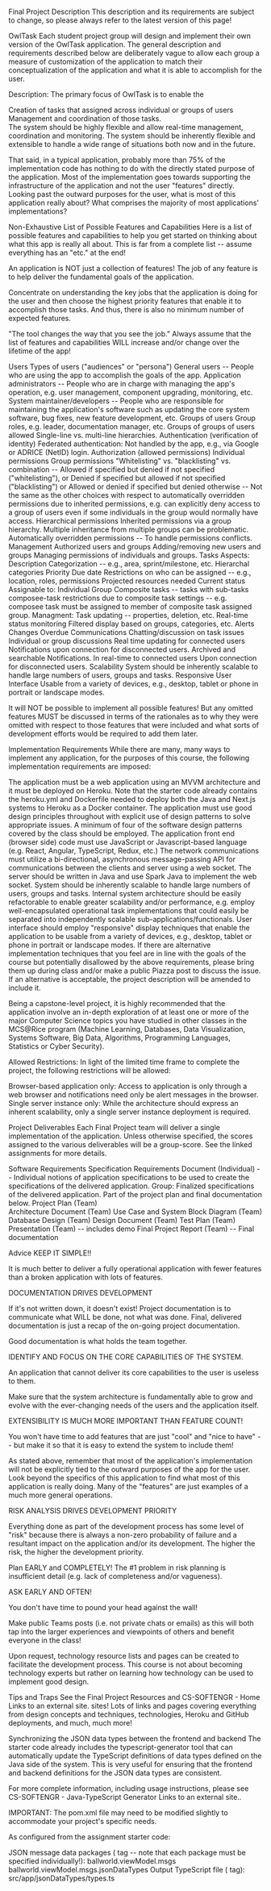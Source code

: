 Final Project Description
This description and its requirements are subject to change, so please always refer to the latest version of this page!

OwlTask
Each student project group will design and implement their own version of the OwlTask application.  The general description and requirements described below are deliberately vague to allow each group a measure of customization of the application to match their conceptualization of the application and what it is able to accomplish for the user.

Description:
The primary focus of OwlTask is to enable the

Creation of tasks that assigned across individual or groups of users
Management and coordination of those tasks.  
The system should be highly flexible and allow real-time management, coordination and monitoring.  The system should be inherently flexible and extensible to handle a wide range of situations both now and in the future.

That said, in a typical application, probably more than 75% of the implementation code has nothing to do with the directly stated purpose of the application.  Most of the implementation goes towards supporting the infrastructure of the application and not the user "features" directly. Looking past the outward purposes for the user, what is most of this application really about?  What comprises the majority of most applications' implementations?

 

Non-Exhaustive List of Possible Features and Capabilities
Here is a list of possible features and capabilities to help you get started on thinking about what this app is really all about.   This is far from a complete list -- assume everything has an "etc." at the end!

An application is NOT just a collection of features!  The job of any feature is to help deliver the fundamental goals of the application.

Concentrate on understanding the key jobs that the application is doing for the user and then choose the highest priority features that enable it to accomplish those tasks.  And thus, there is also no minimum number of expected features.

"The tool changes the way that you see the job."  Always assume that the list of features and capabilities WILL increase and/or change over the lifetime of the app!  

Users
Types of users  ("audiences" or "persona")
General users -- People who are using the app to accomplish the goals of the app.
Application administrators -- People who are in charge with managing the app's operation, e.g.  user management, component upgrading, monitoring, etc.
System maintainer/developers -- People who are responsible for maintaining the application's software such as updating the core system software, bug fixes, new feature development, etc.
Groups of users
Group roles, e.g. leader, documentation manager, etc.
Groups of groups of users allowed 
Single-line vs. multi-line hierarchies.
Authentication (verification of identity)
Federated authentication:  Not handled by the app, e.g., via Google or ADRICE (NetID) login.
Authorization (allowed permissions)
Individual permissions
Group permissions
"Whitelisting" vs. "blacklisting" vs. combination --
Allowed if specified but denied if not specified ("whitelisting"), or
Denied if specified but allowed if not specified ("blacklisting") or
Allowed or denied if specified but denied otherwise -- Not the same as the other choices with respect to automatically overridden permissions due to inherited permissions, e.g. can explicitly deny access to a group of users even if some individuals in the group would normally have access.
Hierarchical permissions
Inherited permissions via a group hierarchy.
Multiple inheritance from multiple groups can be problematic.
Automatically overridden permissions -- To handle permissions conflicts.   
Management 
Authorized users and groups
Adding/removing new users and groups
Managing permissions of individuals and groups.
Tasks
Aspects:
Description
Categorization -- e.g., area, sprint/milestone, etc.
Hierarchal categories
Priority
Due date
Restrictions on who can be assigned -- e.g., location, roles, permissions
Projected resources needed
Current status
Assignable to:
Individual
Group 
Composite tasks -- tasks with sub-tasks
composee-task restrictions due to composite task settings --  e.g. composee task must be assigned to member of composite task assigned group.
Managment:
Task updating -- properties, deletion, etc.
Real-time status monitoring
Filtered display based on groups, categories, etc.
Alerts
Changes
Overdue
Communications
Chatting/discussion on task issues
Individual or group discussions
Real time updating for connected users
Notifications upon connection for disconnected users.
Archived and searchable
Notifications.
In real-time to connected users
Upon connection for disconnected users.
Scalability
System should be inherently scalable to handle large numbers of users, groups and tasks.
Responsive User Interface
Usable from a variety of devices, e.g., desktop, tablet or phone in portrait or landscape modes.
 

It will NOT be possible to implement all possible features!  But any omitted features MUST be discussed in terms of the rationales as to why they were omitted with respect to those features that were included and what sorts of development efforts would be required to add them later.

 

Implementation Requirements
While there are many, many ways to implement any application, for the purposes of this course, the following implementation requirements are imposed:

The application must be a web application using an MVVM architecture and it must be deployed on Heroku.
Note that the starter code already contains the heroku.yml and Dockerfile needed to deploy both the Java and Next.js systems to Heroku as a Docker container.
The application must use good design principles throughout with explicit use of design patterns to solve appropriate issues.
A minimum of four of the software design patterns covered by the class should be employed.
The application front end (browser side) code must use JavaScript or Javascript-based language (e.g. React, Angular, TypeScript, Redux, etc.) 
The network communications must utilize a bi-directional, asynchronous message-passing API for communications between the clients and server using a web socket.
The server should be written in Java and use Spark Java to implement the web socket.
System should be inherently scalable to handle large numbers of users, groups and tasks.
Internal system architecture should be easily refactorable to enable greater scalability and/or performance, e.g. employ well-encapsulated operational task implementations that could easily be separated into independently scalable sub-applications/functionals.
User interface should employ "responsive" display techniques that enable the application to be usable from a variety of devices, e.g., desktop, tablet or phone in portrait or landscape modes. 
If there are alternative implementation techniques that you feel are in line with the goals of the course but potentially disallowed by the above requirements, please bring them up during class and/or make a public Piazza post to discuss the issue.  If an alternative is acceptable, the project description will be amended to include it.

Being a capstone-level project, it is highly recommended that the application involve an in-depth exploration of at least one or more of the major Computer Science topics you have studied in other classes in the MCS@Rice program (Machine Learning, Databases, Data Visualization, Systems Software, Big Data, Algorithms, Programming Languages, Statistics or Cyber Security).

 

Allowed Restrictions:
In light of the limited time frame to complete the project, the following restrictions will be allowed:

Browser-based application only:  Access to application is only through a web browser and notifications need only be alert messages in the browser.
Single server instance only:  While the architecture should express an inherent scalability, only a single server instance deployment is required.
 

Project Deliverables
Each Final Project team will deliver a single implementation of the application.    Unless otherwise specified, the scores assigned to the various deliverables will be a group-score.   See the linked assignments for more details.

Software Requirements Specification
Requirements Document (Individual) -- Individual notions of application specifications to be used to create the specifications of the delivered application.
Group: Finalized specifications of the delivered application.   Part of the project plan and final documentation below.
Project Plan (Team)  
Architecture Document (Team)
Use Case and System Block Diagram (Team)
Database Design (Team)
Design Document (Team) 
Test Plan (Team)
Presentation (Team)  -- includes demo
Final Project Report (Team) -- Final documentation
 

 

Advice
KEEP IT SIMPLE!!

It is much better to deliver a fully operational application with fewer features than a broken application with lots of features.

 

DOCUMENTATION DRIVES DEVELOPMENT

If it's not written down, it doesn't exist!    Project documentation is to communicate what WILL be done, not what was done.  Final, delivered documentation is just a recap of the on-going project documentation.

Good documentation is what holds the team together.

 

IDENTIFY AND FOCUS ON THE CORE CAPABILITIES OF THE SYSTEM.   

An application that cannot deliver its core capabilities to the user is useless to them.   

Make sure that the system architecture is fundamentally able to grow and evolve with the ever-changing needs of the users and the application itself.

EXTENSIBILITY IS MUCH MORE IMPORTANT THAN FEATURE COUNT!

You won't have time to add features that are just "cool" and "nice to have" -- but make it so that it is easy to extend the system to include them!

As stated above, remember that most of the application's implementation will not be explicitly tied to the outward purposes of the app for the user.   Look beyond the specifics of this application to find what most of this application is really doing.    Many of the "features" are just examples of a much more general operations.    

 

RISK ANALYSIS DRIVES DEVELOPMENT PRIORITY

Everything done as part of the development process has some level of "risk" because there is always a non-zero probability of failure and a resultant impact on the application and/or its development.    The higher the risk, the higher the development priority. 

Plan EARLY and COMPLETELY!   The #1 problem in risk planning is insufficient detail (e.g. lack of completeness and/or vagueness).

 

ASK EARLY AND OFTEN!

You don't have time to pound your head against the wall!

Make public Teams posts (i.e. not private chats or emails) as this will both tap into the larger experiences and viewpoints of others and benefit everyone in the class!

Upon request, technology resource lists and pages can be created to facilitate the development process.   This course is not about becoming technology experts but rather on learning how technology can be used to implement good design.

 

Tips and Traps
See the Final Project Resources and CS-SOFTENGR - Home Links to an external site. sites!
Lots of links and pages covering everything from design concepts and techniques, technologies, Heroku and GitHub deployments, and much, much more!

 

Synchronizing the JSON data types between the frontend and backend
The starter code already includes the typescript-generator tool that can automatically update the TypeScript definitions of data types defined on the Java side of the system.   This is very useful for ensuring that the frontend and backend definitions for the JSON data types are consistent.

For more complete information, including usage instructions, please see CS-SOFTENGR - Java-TypeScript Generator Links to an external site..

IMPORTANT:   The pom.xml file may need to be modified slightly to accommodate your project's specific needs. 

As configured from the assignment starter code:

JSON message data packages (<classsPatterns> tag -- note that each package must be specified individually!):
 ballworld.viewModel.msgs
ballworld.viewModel.msgs.jsonDataTypes
Output TypeScript file (<outputFile> tag):
src/app/jsonDataTypes/types.ts
 

